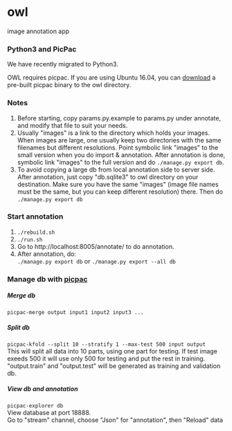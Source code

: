 # owl
image annotation app

### Python3 and PicPac

We have recently migrated to Python3.

OWL requires picpac.  If you are using Ubuntu 16.04, you can
[download](http://www.aaalgo.com/picpac/binary/picpac.cpython-35m-x86_64-linux-gnu.so)
a pre-built picpac binary to the owl directory.

### Notes

1. Before starting, copy params.py.example to params.py under annotate,
   and modify that file to suit your needs.
2. Usually "images" is a link to the directory which holds your images.
   When images are large, one usually keep two directories with the same
   filenames but different resolutions.  Point symbolic link "images" to
   the small version when you do import & annotation.  After annotation
   is done, symbolic link "images" to the full version and do
   `./manage.py export db`.
3. To avoid copying a large db from local annotation side to server side. After annotation, just copy "db.sqlite3" to owl directory on your destination. 
   Make sure you have the same "images" (image file names must be the same, but you can keep different resolution) there. Then do `./manage.py export db`
   
   

### Start annotation
  1. `./rebuild.sh`
  2. `./run.sh`   
  3. Go to http://localhost:8005/annotate/ to do annotation.   
  4. After annotation, do:   
     `./manage.py export db`
     or
     `./manage.py export --all db`



### Manage db with [picpac](https://github.com/aaalgo/picpac)

##### Merge db
   `picpac-merge output input1 input2 input3 ...`

##### Split db

   `picpac-kfold --split 10 --stratify 1 --max-test 500 input output`   
   This will split all data into 10 parts, using one part for testing.  If test image exeeds 500 it will use only 500 for testing and put the rest in training. "output.train" and "output.test" will be generated as training and validation db.

##### View db and annotation

   `picpac-explorer db`  
   View database at port 18888.  
   Go to "stream" channel, choose "Json" for "annotation", then "Reload" data


